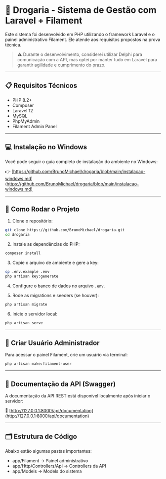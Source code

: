 # 💊 Drogaria - Sistema de Gestão com Laravel + Filament

Este sistema foi desenvolvido em PHP utilizando o framework Laravel e o painel administrativo Filament. Ele atende aos requisitos propostos na prova técnica.

> ⚠️ Durante o desenvolvimento, considerei utilizar Delphi para comunicação com a API, mas optei por manter tudo em Laravel para garantir agilidade e cumprimento do prazo.

---

## 📋 Requisitos Técnicos

* PHP 8.2+
* Composer
* Laravel 12
* MySQL
* PhpMyAdmin
* Filament Admin Panel

---

## 💻 Instalação no Windows

Você pode seguir o guia completo de instalação do ambiente no Windows:

👉 [https://github.com/BrunoMichael/drogaria/blob/main/instalacao-windows.md](https://github.com/BrunoMichael/drogaria/blob/main/instalacao-windows.md)

---

## 🚀 Como Rodar o Projeto

1. Clone o repositório:

```bash
git clone https://github.com/BrunoMichael/drogaria.git
cd drogaria
```

2. Instale as dependências do PHP:

```bash
composer install
```

3. Copie o arquivo de ambiente e gere a key:

```bash
cp .env.example .env
php artisan key:generate
```

4. Configure o banco de dados no arquivo `.env`.

5. Rode as migrations e seeders (se houver):

```bash
php artisan migrate
```

6. Inicie o servidor local:

```bash
php artisan serve
```

---

## 👤 Criar Usuário Administrador

Para acessar o painel Filament, crie um usuário via terminal:

```bash
php artisan make:filament-user
```

---

## 📘 Documentação da API (Swagger)

A documentação da API REST está disponível localmente após iniciar o servidor:

📎 [http://127.0.0.1:8000/api/documentation](http://127.0.0.1:8000/api/documentation)

---

## 🗂️ Estrutura de Código

Abaixo estão algumas pastas importantes:

* app/Filament → Painel administrativo
* app/Http/Controllers/Api → Controllers da API
* app/Models → Models do sistema
